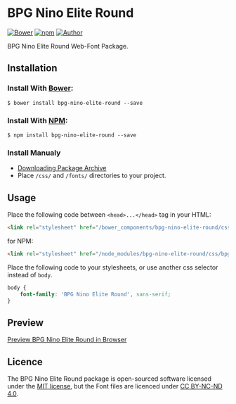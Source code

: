 # BPG Nino Elite Round

[![Bower](https://img.shields.io/bower/v/bpg-nino-elite-round.svg)](http://bower.io/search/?q=bpg-nino-elite-round)
[![npm](https://img.shields.io/npm/v/bpg-nino-elite-round.svg)](https://www.npmjs.com/package/bpg-nino-elite-round)
[![Author](https://img.shields.io/badge/Font_Author-Besarion_Gugushvili-blue.svg)](https://github.com/web-fonts/bpg-nino-elite-round)

BPG Nino Elite Round Web-Font Package.

## Installation

### Install With [Bower](http://bower.io):

```
$ bower install bpg-nino-elite-round --save
```

### Install With [NPM](https://www.npmjs.com):

```
$ npm install bpg-nino-elite-round --save
```

### Install Manualy

* [Downloading Package Archive](https://github.com/web-fonts/bpg-nino-elite-round/archive/master.zip)
* Place `/css/` and `/fonts/` directories to your project.

## Usage

Place the following code between `<head>...</head>` tag in your HTML:

```html
<link rel="stylesheet" href="/bower_components/bpg-nino-elite-round/css/bpg-nino-elite-round.css">
```

for NPM:

```html
<link rel="stylesheet" href="/node_modules/bpg-nino-elite-round/css/bpg-nino-elite-round.css">
```

Place the following code to your stylesheets, or use another css selector instead of `body`.

```css
body {
    font-family: 'BPG Nino Elite Round', sans-serif;
}
```

## Preview

[Preview BPG Nino Elite Round in Browser](http://web-fonts.ge/bpg-nino-elite-round)

## Licence

The BPG Nino Elite Round package is open-sourced software licensed under the [MIT license](http://opensource.org/licenses/MIT), but the Font files are licenced under [CC BY-NC-ND 4.0](http://creativecommons.org/licenses/by-nc-nd/4.0/).